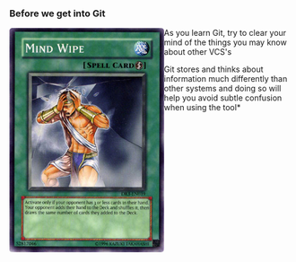 ### Before we get into Git

<img height="400" style="float:left;border:none;box-shadow:none;" src='./images/mind-wipe.png' /> As you learn Git, try to clear your
mind of the things you may know about other VCS's

Git stores and thinks about information much differently
than other systems  and doing so will help you avoid subtle
confusion when using the tool*
